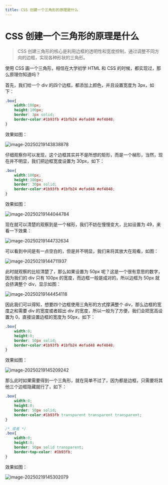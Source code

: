 ```yaml
---
title: CSS 创建一个三角形的原理是什么
---
```


# CSS 创建一个三角形的原理是什么
> CSS 创建三角形的核心是利用边框的透明性和宽度控制，通过调整不同方向的边框，实现各种形状的三角形。

使用 CSS 画一个三角形，相信在大学初学 HTML 和 CSS 的时候，都实现过，那么原理你知道吗？

首先，我们给一个 div 的四个边框，都添加上颜色，并且设置宽度为 3px，如下：
```css
.box{
	width:100px;
	height:100px;
	border: 3px solid;
	border-color:#1b93fb #1bfb24 #efad48 #ef4848;
}
```
效果如图：

![image-20250219143838878](https://cos.coderjc.cn/blog/image-20250219143838878.png)

仔细观察你可以发现，这个边框其实并不是所想的矩形，而是一个梯形，当然，现在并不明显，我们把边框宽度设置为 30px，如下：
```css
.box{
	width:100px;
	height:100px;
	border: 30px solid;
	border-color:#1b93fb #1bfb24 #efad48 #ef4848;
}
```
效果如图：

![image-20250219144044784](https://cos.coderjc.cn/blog/image-20250219144044784.png)

现在就可以清楚的观察到是一个梯形，我们不妨在慢慢变大，比如设置为 49，来看一下效果：

![image-20250219144732634](https://cos.coderjc.cn/blog/image-20250219144732634.png)

可以看到中间是有一点空白的，但是并不明显，我们来将其放大在观看，如图：

![image-20250219144711937](https://cos.coderjc.cn/blog/image-20250219144711937.png)

此时就观察的比较清楚了，那么如果设置为 50px 呢？这是一个很有意思的数字，因为我们的 div 只有 100px 的宽度，而边框一般是成对的，所以边框为 50px 就会挤满整个 div，显示如图：

![image-20250219144454118](https://cos.coderjc.cn/blog/image-20250219144454118.png)

因此我们可以得知，想要四个边框使用三角形的方式撑满整个 div，那么边框的宽度之和需要 div 的宽度或者超出 div 的宽度，所以一般为了方便，我们会把宽高设置为 0，直接设置边框的宽度为 50px，如下：
```css
.box{
	width:0;
	height:0;
	border: 50px solid;
	border-color:#1b93fb #1bfb24 #efad48 #ef4848;
}
```
效果如图：

![image-20250219145209242](https://cos.coderjc.cn/blog/image-20250219145209242.png)

那么此时如果需要得到一个三角形，就在简单不过了，因为都是边框，只需要将其他三个边框隐藏就行了，如下：
```css
.box{
	width:0;
	height:0;
	border: 50px solid;
	border-color:#1b93fb transparent transparent transparent;
}

/* 或者 */
.box{
	width:0;
	height:0;
	border: 50px solid transparent;
	border-top-color: #1b93fb;
}
```
效果如图：

![image-20250219145302079](https://cos.coderjc.cn/blog/image-20250219145302079.png)
